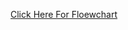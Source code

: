 [Click Here For Floewchart](https://www.canva.com/design/DAGF0RRJ1ag/Z3ADunyl0I8Xu_TdAR4SOg/view?utm_content=DAGF0RRJ1ag&utm_campaign=designshare&utm_medium=link&utm_source=editor)

